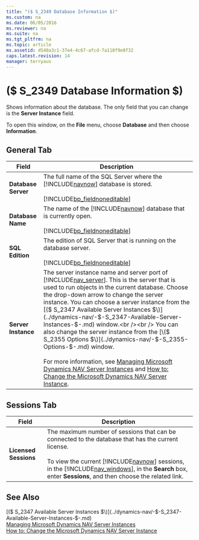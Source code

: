```yaml
---
title: "($ S_2349 Database Information $)"
ms.custom: na
ms.date: 06/05/2016
ms.reviewer: na
ms.suite: na
ms.tgt_pltfrm: na
ms.topic: article
ms.assetid: d548a3c1-37e4-4c67-afcd-7a118f9e8f32
caps.latest.revision: 14
manager: terryaus
---
```

# ($ S_2349 Database Information $)
Shows information about the database. The only field that you can change is the **Server Instance** field.  
  
 To open this window, on the **File** menu, choose **Database** and then choose **Information**.  
  
## General Tab  
  
|Field|Description|  
|-----------|-----------------|  
|**Database Server**|The full name of the SQL Server where the [!INCLUDE[navnow](../dynamics-nav/includes/navnow_md.md)] database is stored.<br /><br /> [!INCLUDE[bp_fieldnoneditable](../dynamics-nav/includes/bp_fieldnoneditable_md.md)]|  
|**Database Name**|The name of the [!INCLUDE[navnow](../dynamics-nav/includes/navnow_md.md)] database that is currently open.<br /><br /> [!INCLUDE[bp_fieldnoneditable](../dynamics-nav/includes/bp_fieldnoneditable_md.md)]|  
|**SQL Edition**|The edition of SQL Server that is running on the database server.<br /><br /> [!INCLUDE[bp_fieldnoneditable](../dynamics-nav/includes/bp_fieldnoneditable_md.md)]|  
|**Server Instance**|The server instance name and server port of [!INCLUDE[nav_server](../dynamics-nav/includes/nav_server_md.md)]. This is the server that is used to run objects in the current database. Choose the drop\-down arrow to change the server instance. You can choose a server instance from the [\($ S\_2347 Available Server Instances $\)](../dynamics-nav/-$-S_2347-Available-Server-Instances-$-.md) window.<br /><br /> You can also change the server instance from the [\($ S\_2355 Options $\)](../dynamics-nav/-$-S_2355-Options-$-.md) window.<br /><br /> For more information, see [Managing Microsoft Dynamics NAV Server Instances](../dynamics-nav/Managing-Microsoft-Dynamics-NAV-Server-Instances.md) and [How to: Change the Microsoft Dynamics NAV Server Instance](../Topic/How%20to:%20Change%20the%20Microsoft%20Dynamics%20NAV%20Server%20Instance.md).|  
  
## Sessions Tab  
  
|Field|Description|  
|-----------|-----------------|  
|**Licensed Sessions**|The maximum number of sessions that can be connected to the database that has the current license.<br /><br /> To view the current [!INCLUDE[navnow](../dynamics-nav/includes/navnow_md.md)] sessions, in the [!INCLUDE[nav_windows](../dynamics-nav/includes/nav_windows_md.md)], in the **Search** box, enter **Sessions**, and then choose the related link.|  
  
## See Also  
 [\($ S\_2347 Available Server Instances $\)](../dynamics-nav/-$-S_2347-Available-Server-Instances-$-.md)   
 [Managing Microsoft Dynamics NAV Server Instances](../dynamics-nav/Managing-Microsoft-Dynamics-NAV-Server-Instances.md)   
 [How to: Change the Microsoft Dynamics NAV Server Instance](../Topic/How%20to:%20Change%20the%20Microsoft%20Dynamics%20NAV%20Server%20Instance.md)
